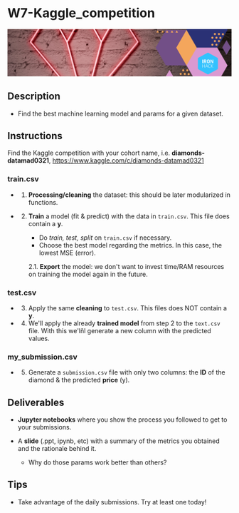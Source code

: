 # W7-Kaggle_competition

![portada](https://github.com/Ironhack-Data-Madrid-Enero-2021/W7-Kaggle_competition/blob/main/images/PORTADA.jpg)

## Description

- Find the best machine learning model and params for a given dataset. 

## Instructions

Find the Kaggle competition with your cohort name, i.e. **diamonds-datamad0321**, https://www.kaggle.com/c/diamonds-datamad0321
### train.csv
- 1. **Processing/cleaning** the dataset: this should be later modularized in functions.
- 2. **Train** a model (fit & predict) with the data in `train.csv`. This file does contain a **y**.
        - Do *train, test, split* on `train.csv` if necessary.
        - Choose the best model regarding the metrics. In this case, the lowest MSE (error).

        2.1. **Export** the model: we don't want to invest time/RAM resources on training the model again in the future.

### test.csv
- 3. Apply the same **cleaning** to `test.csv`. This files does NOT contain a **y**.
- 4. We'll apply the already **trained model** from step 2 to the `text.csv` file. With this we'lñl generate a new column with the predicted values.  

### my_submission.csv
- 5. Generate a `submission.csv` file with only two columns: the **ID** of the diamond & the predicted **price** (y).


## Deliverables

- **Jupyter notebooks** where you show the process you followed to get to your submissions.

- A **slide** (.ppt, ipynb, etc) with a summary of the metrics you obtained and the rationale behind it. 
    - Why do those params work better than others?

## Tips
- Take advantage of the daily submissions. Try at least one today!
